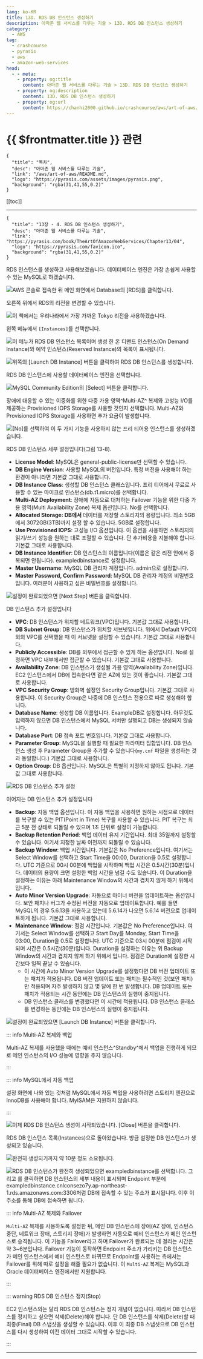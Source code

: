 ```yaml
---
lang: ko-KR
title: 13D. RDS DB 인스턴스 생성하기
description: 아마존 웹 서비스를 다루는 기술 > 13D. RDS DB 인스턴스 생성하기
category:
  - AWS
tag: 
  - crashcourse
  - pyrasis
  - aws 
  - amazon-web-services
head:
  - - meta:
    - property: og:title
      content: 아마존 웹 서비스를 다루는 기술 > 13D. RDS DB 인스턴스 생성하기
    - property: og:description
      content: 13D. RDS DB 인스턴스 생성하기
    - property: og:url
      content: https://chanhi2000.github.io/crashcourse/aws/art-of-aws/13D.html
---
```


# {{ $frontmatter.title }} 관련

```component VPCard
{
  "title": "목차",
  "desc": "아마존 웹 서비스를 다루는 기술",
  "link": "/aws/art-of-aws/README.md",
  "logo": "https://pyrasis.com/assets/images/pyrasis.png",
  "background": "rgba(31,41,55,0.2)"
}
```

[[toc]]

---

```component VPCard
{
  "title": "13장 - 4. RDS DB 인스턴스 생성하기",
  "desc": "아마존 웹 서비스를 다루는 기술",
  "link": "https://pyrasis.com/book/TheArtOfAmazonWebServices/Chapter13/04",
  "logo": "https://pyrasis.com/favicon.ico",
  "background": "rgba(31,41,55,0.2)"
}
```

RDS 인스턴스를 생성하고 사용해보겠습니다. 데이터베이스 엔진은 가장 손쉽게 사용할 수 있는 MySQL로 하겠습니다. 

![AWS 콘솔로 접속한 뒤 메인 화면에서 Database의 <FontIcon icon="iconfont icon-select"/>`[RDS]`를 클릭합니다.](https://pyrasis.com/assets/images/TheArtOfAmazonWebServicesChapter13/2_.png)

오른쪽 위에서 RDS의 리전을 변경할 수 있습니다.

![이 책에서는 우리나라에서 가장 가까운 Tokyo 리전을 사용하겠습니다.](https://pyrasis.com/assets/images/TheArtOfAmazonWebServicesChapter13/3_.png)

왼쪽 메뉴에서 <FontIcon icon="iconfont icon-select"/>`[Instances]`를 선택합니다.

![이 메뉴가 RDS DB 인스턴스 목록이며 생성 한 온 디맨드 인스턴스(On Demand Instance)와 예약 인스턴스(Reserved Instance)의 목록이 표시됩니다.](https://pyrasis.com/assets/images/TheArtOfAmazonWebServicesChapter13/4_.png)

![위쪽의 <FontIcon icon="iconfont icon-select"/>`[Launch DB Instance]` 버튼을 클릭하여 RDS DB 인스턴스를 생성합니다.](https://pyrasis.com/assets/images/TheArtOfAmazonWebServicesChapter13/5_.png)

RDS DB 인스턴스에 사용할 데이터베이스 엔진을 선택합니다.

![MySQL Community Edition의 <FontIcon icon="iconfont icon-select"/>`[Select]` 버튼을 클릭합니다.](https://pyrasis.com/assets/images/TheArtOfAmazonWebServicesChapter13/6_.png)

장애에 대응할 수 있는 이중화를 위한 다중 가용 영역^Multi-AZ^ 복제와 고성능 I/O를 제공하는 Provisioned IOPS Storage를 사용할 것인지 선택합니다. Multi-AZ와 Provisioned IOPS Storage를 사용하면 추가 요금이 발생합니다.

![<FontIcon icon="iconfont icon-select"/>`[No]`를 선택하여 이 두 가지 기능을 사용하지 않는 프리 티어용 인스턴스를 생성하겠습니다.](https://pyrasis.com/assets/images/TheArtOfAmazonWebServicesChapter13/7_.png)

RDS DB 인스턴스 세부 설정입니다(그림 13-8).

- **License Model**: MySQL은 general-public-license만 선택할 수 있습니다.
- **DB Engine Version**: 사용할 MySQL의 버전입니다. 특정 버전을 사용해야 하는 환경이 아니라면 기본값 그대로 사용합니다.
- **DB Instance Class**: 생성할 DB 인스턴스 클래스입니다. 프리 티어에서 무료로 사용할 수 있는 마이크로 인스턴스(db.t1.micro)를 선택합니다.
- **Multi-AZ Deployment**: 장애에 자동으로 대처하는 Failover 기능을 위한 다중 가용 영역(Multi Availability Zone) 복제 옵션입니다. No를 선택합니다.
- **Allocated Storage: DB에서** 데이터를 저장할 스토리지의 용량입니다. 최소 5GB에서 3072GB(3TB)까지 설정 할 수 있습니다. 5GB로 설정합니다.
- **Use Provisioned IOPS**: 고성능 I/O 옵션입니다. 이 옵션을 사용하면 스토리지의 읽기/쓰기 성능을 원하는 대로 조절할 수 있습니다. 단 추가비용을 지불해야 합니다. 기본값 그대로 사용합니다.
- **DB Instance Identifier**: DB 인스턴스의 이름입니다(이름은 같은 리전 안에서 중복되면 안됩니다). exampledbinstance로 설정합니다.
- **Master Username**: MySQL DB 관리자 계정입니다. admin으로 설정합니다.
- **Master Password, Confirm Password**: MySQL DB 관리자 계정의 비밀번호입니다. 여러분이 사용하고 싶은 비밀번호를 설정합니다.

![설정이 완료되었으면 <FontIcon icon="iconfont icon-select"/>`[Next Step]` 버튼을 클릭합니다.](https://pyrasis.com/assets/images/TheArtOfAmazonWebServicesChapter13/8_.png)

DB 인스턴스 추가 설정입니다

- **VPC**: DB 인스턴스가 위치할 네트워크(VPC)입니다. 기본값 그대로 사용합니다.
- **DB Subnet Group**: DB 인스턴스가 위치할 서브넷입니다. 위에서 Default VPC이외의 VPC를 선택했을 때 이 서브넷을 설정할 수 있습니다. 기본값 그대로 사용합니다.
- **Publicly Accessible**: DB를 외부에서 접근할 수 있게 하는 옵션입니다. No로 설정하면 VPC 내부에서만 접근할 수 있습니다. 기본값 그대로 사용합니다.
- **Availability Zone**: DB 인스턴스가 생성될 가용 영역(Availability Zone)입니다. EC2 인스턴스에서 DB에 접속한다면 같은 AZ에 있는 것이 좋습니다. 기본값 그대로 사용합니다.
- **VPC Security Group**: 방화벽 설정인 Security Group입니다. 기본값 그대로 사용합니다. 이 Security Group은 나중에 DB 인스턴스 전용으로 따로 생성해야 합니다.
- **Database Name**: 생성할 DB 이름입니다. ExampleDB로 설정합니다. 아무것도 입력하지 않으면 DB 인스턴스에서 MySQL 서버만 실행되고 DB는 생성되지 않습니다.
- **Database Port**: DB 접속 포트 번호입니다. 기본값 그대로 사용합니다.
- **Parameter Group**: MySQL을 실행할 때 필요한 파라미터 집합입니다. DB 인스턴스 생성 후 Parameter Group을 추가할 수 있습니다(<FontIcon icon="fas fa-file-lines"/>`my.cnf` 파일을 생성하는 것과 동일합니다.) 기본값 그대로 사용합니다.
- **Option Group**: DB 옵션입니다. MySQL은 특별히 지정하지 않아도 됩니다. 기본값 그대로 사용합니다.

![RDS DB 인스턴스 추가 설정](https://pyrasis.com/assets/images/TheArtOfAmazonWebServicesChapter13/9_.png)

이어지는 DB 인스턴스 추가 설정입니다

- **Backup**: 자동 백업 옵션입니다. 이 자동 백업을 사용하면 원하는 시점으로 데이터를 복구할 수 있는 PIT(Point in Time) 복구를 사용할 수 있습니다. PIT 복구는 최근 5분 전 상태로 되돌릴 수 있으며 1초 단위로 설정이 가능합니다.
- **Backup Retention Period**: 백업 데이터 유지 기간입니다. 최대 35일까지 설정할 수 있습니다. 여기서 지정한 날짜 이전까지 되돌릴 수 있습니다.
- **Backup Window**: 백업 시간입니다. 기본값은 No Preference입니다. 여기서는 Select Window를 선택하고 Start Time을 00:00, Duration을 0.5로 설정합니다. UTC 기준으로 00시 00분에 백업을 시작하며 백업 시간은 0.5시간(30분)입니다. 데이터의 용량이 크면 설정한 백업 시간을 넘길 수도 있습니다. 이 Duration을 설정하는 이유는 아래 Maintenance Window의 시간과 겹치지 않게 하기 위해서 입니다.
- **Auto Minor Version Upgrade**: 자동으로 마이너 버전을 업데이트하는 옵션입니다. 보안 패치나 버그가 수정된 버전을 자동으로 업데이트합니다. 예를 들면 MySQL의 경우 5.6.13을 사용하고 있는데 5.6.14가 나오면 5.6.14 버전으로 업데이트하게 됩니다. 기본값 그대로 사용합니다.
- **Maintenance Window**: 점검 시간입니다. 기본값은 No Preference입니다. 여기서는 Select Window를 선택하고 Start Day를 Monday, Start Time을 03:00, Duration을 0.5로 설정합니다. UTC 기준으로 03시 00분에 점검이 시작되며 시간은 0.5시간(30분)입니다. Duration을 설정하는 이유는 위 Backup Window의 시간과 겹치지 않게 하기 위해서 입니다. 점검은 Duration에 설정한 시간보다 일찍 끝날 수 있습니다.
  - 이 시간에 Auto Minor Version Upgrade를 설정했다면 DB 버전 업데이트 또는 패치가 적용됩니다. DB 버전 업데이트 또는 패치는 필수적인 것(보안 패치)만 적용되며 자주 발생하지 않고 몇 달에 한 번 발생합니다. DB 업데이트 또는 패치가 적용되는 시간 동안에는 DB 인스턴스의 실행이 중지됩니다.
  - DB 인스턴스 클래스를 변경했다면 이 시간에 적용됩니다. DB 인스턴스 클래스를 변경하는 동안에는 DB 인스턴스의 실행이 중지됩니다.

![설정이 완료되었으면 <FontIcon icon="iconfont icon-select"/>`[Launch DB Instance]` 버튼을 클릭합니다.](https://pyrasis.com/assets/images/TheArtOfAmazonWebServicesChapter13/10_.png)

::: info Multi-AZ 복제와 백업

Multi-AZ 복제를 사용했을 때에는 예비 인스턴스^Standby^에서 백업을 진행하게 되므로 메인 인스턴스의 I/O 성능에 영향을 주지 않습니다.

:::

::: info MySQL에서 자동 백업

설정 화면에 나와 있는 것처럼 MySQL에서 자동 백업을 사용하려면 스토리지 엔진으로 InnoDB를 사용해야 합니다. MyISAM은 지원하지 않습니다.

:::

![이제 RDS DB 인스턴스 생성이 시작되었습니다. <FontIcon icon="iconfont icon-select"/>`[Close]` 버튼을 클릭합니다.](https://pyrasis.com/assets/images/TheArtOfAmazonWebServicesChapter13/11_.png)

RDS DB 인스턴스 목록(Instances)으로 돌아왔습니다. 방금 설정한 DB 인스턴스가 생성되고 있습니다.

![완전히 생성되기까지 약 10분 정도 소요됩니다.](https://pyrasis.com/assets/images/TheArtOfAmazonWebServicesChapter13/12_.png)

![RDS DB 인스턴스가 완전히 생성되었으면 `exampledbinstance`를 선택합니다. 그리고 <FontIcon icon="iconfont icon-play"/>를 클릭하면 DB 인스턴스의 세부 내용이 표시되며 Endpoint 부분에 <FontIcon icon="fas fa-globe"/>`exampledbinstance.cnlconsezo7y.ap-northeast-1.rds.amazonaws.com:3306`처럼 DB에 접속할 수 있는 주소가 표시됩니다. 이후 이 주소를 통해 DB에 접속하면 됩니다.](https://pyrasis.com/assets/images/TheArtOfAmazonWebServicesChapter13/13_.png)

::: info Multi-AZ 복제와 Failover

`Multi-AZ` 복제를 사용하도록 설정한 뒤, 메인 DB 인스턴스에 장애(AZ 장애, 인스턴스 중단, 네트워크 장애, 스토리지 장애)가 발생하면 자동으로 예비 인스턴스가 메인 인스턴스로 승격됩니다. 이 기능을 Failover라고 하며 Failover가 완료되는 데 걸리는 시간은 약 3~6분입니다. Failover 기능이 동작하면 Endpoint 주소가 가리키는 DB 인스턴스가 메인 인스턴스에서 예비 인스턴스로 바뀌므로 Endpoint를 사용하는 측에서는 Failover를 위해 따로 설정을 해줄 필요가 없습니다. 이 `Multi-AZ` 복제는 MySQL과 Oracle 데이터베이스 엔진에서만 지원합니다.

:::

::: warning RDS DB 인스턴스 정지(Stop)

EC2 인스턴스와는 달리 RDS DB 인스턴스는 정지 개념이 없습니다. 따라서 DB 인스턴스를 정지하고 싶으면 삭제(Delete)해야 합니다. 단 DB 인스턴스를 삭제(Delete)할 때 최종(Final) DB 스냅샷을 생성할 수 있습니다. 이후 이 최종 DB 스냅샷으로 DB 인스턴스를 다시 생성하여 이전 데이터 그대로 시작할 수 있습니다.

:::

---

<TagLinks />